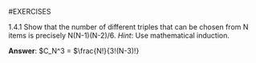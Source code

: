 #EXERCISES

1.4.1 Show that the number of different triples that can be chosen from N items is precisely N(N-1)(N-2)/6. *Hint*: Use mathematical induction.

**Answer**: $C_N^3 = $\frac{N!}{3!(N-3)!}




